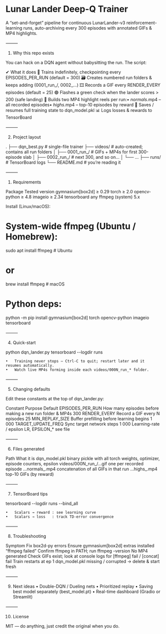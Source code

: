 # Lunar Lander Deep-Q Trainer

A “set-and-forget” pipeline for continuous LunarLander-v3 reinforcement-learning runs, auto-archiving every 300 episodes with annotated GIFs & MP4 highlights.

⸻

1. Why this repo exists

You can hack on a DQN agent without babysitting the run.
The script:

✔	What it does
🏃	Trains indefinitely, checkpointing every EPISODES_PER_RUN (default = 300)
🗃	Creates numbered run folders & keeps adding (0001_run_<uuid>/, 0002_…)
🎞	Records a GIF every RENDER_EVERY episodes (default = 25)
🟢	Flashes a green check when the lander scores > 200 (safe landing)
📼	Builds two MP4 highlight reels per run:• *_normals_*.mp4 – all recorded episodes• *_highs_*.mp4 – top-10 episodes by reward
💾	Saves / resumes full training state to dqn_model.pkl
📊	Logs losses & rewards to TensorBoard



⸻

2. Project layout

.
├── dqn_best.py          # single-file trainer
├── videos/                # auto-created; contains all run folders
│   ├── 0001_run_<uuid>/   #   GIFs + MP4s for first 300-episode slab
│   ├── 0002_run_<uuid>/   #   next 300, and so on…
│   └── …
├── runs/                  # TensorBoard logs
└── README.md              # you’re reading it



⸻

1. Requirements

Package	Tested version
gymnasium[box2d]	≥ 0.29
torch	≥ 2.0
opencv-python	≥ 4.8
imageio	≥ 2.34
tensorboard	any
ffmpeg (system)	5.x

Install (Linux/macOS):

# System-wide ffmpeg (Ubuntu / Homebrew):
sudo apt install ffmpeg          # Ubuntu
# or
brew install ffmpeg              # macOS

# Python deps:
python -m pip install gymnasium[box2d] torch opencv-python imageio tensorboard



⸻

4. Quick-start

python dqn_lander.py
tensorboard --logdir runs

	•	Training never stops — Ctrl-C to quit; restart later and it resumes automatically.
	•	Watch live MP4s forming inside each videos/000N_run_* folder.

⸻

5. Changing defaults

Edit these constants at the top of dqn_lander.py:

Constant	Purpose	Default
EPISODES_PER_RUN	How many episodes before making a new run folder & MP4s	300
RENDER_EVERY	Record a GIF every N episodes	25
MIN_REPLAY_SIZE	Buffer prefilling before learning begins	1 000
TARGET_UPDATE_FREQ	Sync target network steps	1 000
Learning-rate / epsilon	LR, EPSILON_*	see file



⸻

6. Files generated

Path	What it is
dqn_model.pkl	binary pickle with all torch weights, optimizer, episode counters, epsilon
videos/000N_run_<uuid>/…gif	one per recorded episode
…normals_<uuid>.mp4	concatenation of all GIFs in that run
…highs_<uuid>.mp4	top-10 GIFs (by reward)



⸻

7. TensorBoard tips

tensorboard --logdir runs --bind_all

	•	Scalars → reward : see learning curve
	•	Scalars → loss   : track TD-error convergence

⸻

8. Troubleshooting

Symptom	Fix
box2d-py errors	Ensure gymnasium[box2d] extras installed
“ffmpeg failed”	Confirm ffmpeg in PATH; run ffmpeg -version
No MP4 generated	Check GIFs exist; look at console logs for [ffmpeg] fail / [concat] fail
Train restarts at ep 1	dqn_model.pkl missing / corrupted → delete & start fresh



⸻

9. Next ideas
	•	Double-DQN / Dueling nets
	•	Prioritized replay
	•	Saving best model separately (best_model.pt)
	•	Real-time dashboard (Gradio or Streamlit)

⸻

10. License

MIT — do anything, just credit the original when you do.